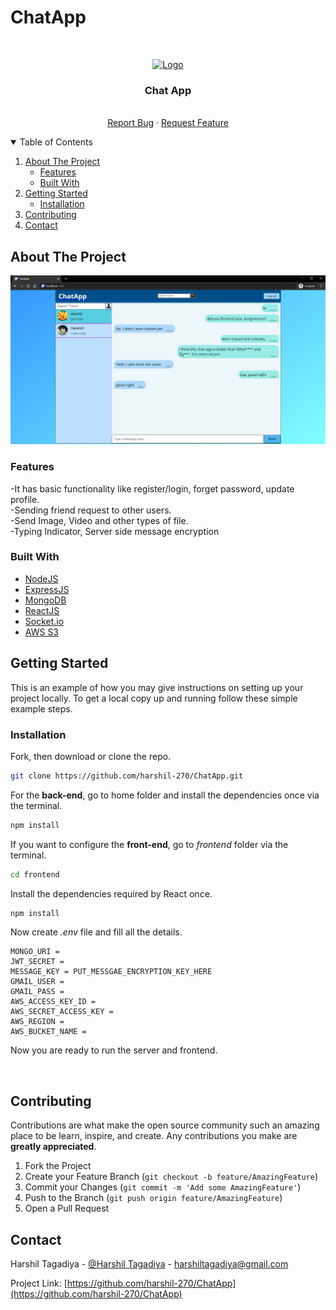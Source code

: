# ChatApp


<!-- PROJECT LOGO -->
<br />
<p align="center">
  <a href="https://github.com/othneildrew/Best-README-Template">
    <img src="images/logo.ico" alt="Logo" width="80" height="80">
  </a>

  <h3 align="center">Chat App</h3>

  <p align="center">
    <br />
    <a href="https://github.com/harshil-270/ChatApp/issues">Report Bug</a>
    ·
    <a href="https://github.com/harshil-270/ChatApp/issues">Request Feature</a>
  </p>
</p>



<!-- TABLE OF CONTENTS -->
<details open="open">
  <summary>Table of Contents</summary>
  <ol>
    <li>
      <a href="#about-the-project">About The Project</a>
      <ul>
        <li><a href="#features">Features</a></li>
        <li><a href="#built-with">Built With</a></li>
      </ul>
    </li>
    <li>
      <a href="#getting-started">Getting Started</a>
      <ul>
        <li><a href="#installation">Installation</a></li>
      </ul>
    </li>
    <li><a href="#contributing">Contributing</a></li>
    <li><a href="#contact">Contact</a></li>
  </ol>
</details>



<!-- ABOUT THE PROJECT -->
## About The Project

[![Product Name Screen Shot][product-screenshot]](https://example.com)

### Features

-It has basic functionality like register/login, forget password, update profile.<br />
-Sending friend request to other users.<br />
-Send Image, Video and other types of file.<br />
-Typing Indicator, Server side message encryption<br />

### Built With

* [NodeJS](https://nodejs.org/en/)
* [ExpressJS](https://expressjs.com/)
* [MongoDB](https://www.mongodb.com/1)
* [ReactJS](https://reactjs.org/)
* [Socket.io](https://socket.io/)
* [AWS S3](https://aws.amazon.com/s3/)


<!-- GETTING STARTED -->
## Getting Started

This is an example of how you may give instructions on setting up your project locally.
To get a local copy up and running follow these simple example steps.

### Installation


Fork, then download or clone the repo.
```bash
git clone https://github.com/harshil-270/ChatApp.git
```

For the **back-end**, go to home folder and install the dependencies once via the terminal.
```bash
npm install
```


If you want to configure the **front-end**, go to *frontend* folder via the terminal.

```bash
cd frontend
```

Install the dependencies required by React once.
```bash
npm install
```

Now create *.env* file and fill all the details.
```env
MONGO_URI = 
JWT_SECRET = 
MESSAGE_KEY = PUT_MESSGAE_ENCRYPTION_KEY_HERE
GMAIL_USER = 
GMAIL_PASS = 
AWS_ACCESS_KEY_ID = 
AWS_SECRET_ACCESS_KEY = 
AWS_REGION = 
AWS_BUCKET_NAME = 
```

Now you are ready to run the server and frontend.

<br />

<!-- CONTRIBUTING -->
## Contributing

Contributions are what make the open source community such an amazing place to be learn, inspire, and create. Any contributions you make are **greatly appreciated**.

1. Fork the Project
2. Create your Feature Branch (`git checkout -b feature/AmazingFeature`)
3. Commit your Changes (`git commit -m 'Add some AmazingFeature'`)
4. Push to the Branch (`git push origin feature/AmazingFeature`)
5. Open a Pull Request


<!-- CONTACT -->
## Contact

Harshil Tagadiya - [@Harshil Tagadiya](https://www.linkedin.com/in/harshil-tagadiya-442518190/) - harshiltagadiya@gmail.com

Project Link: [https://github.com/harshil-270/ChatApp](https://github.com/harshil-270/ChatApp)




<!-- MARKDOWN LINKS & IMAGES -->
<!-- https://www.markdownguide.org/basic-syntax/#reference-style-links -->
[product-screenshot]: images/screenshot.PNG
